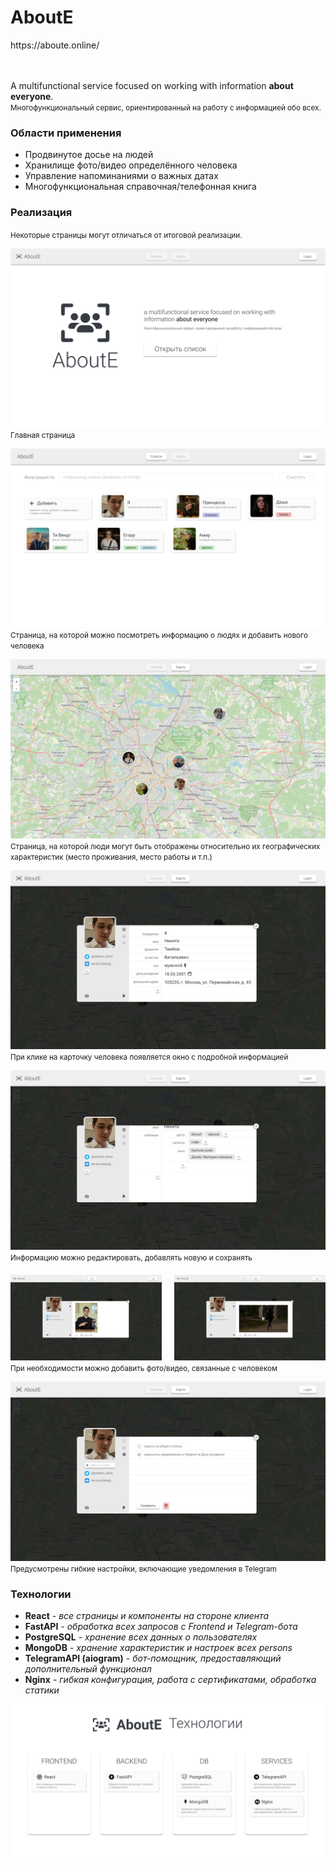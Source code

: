 <h1>AboutE</h1>
https://aboute.online/  

<br><br>
A multifunctional service focused on working with information **about everyone**.  
<small>Многофункциональный сервис, ориентированный на работу с информацией обо всех.</small>

### Области применения

- Продвинутое досье на людей
- Хранилище фото/видео определённого человека
- Управление напоминаниями о важных датах
- Многофункциональная справочная/телефонная книга

### Реализация
<small>Некоторые страницы могут отличаться от итоговой реализации.</small>

![Главная страница](./imgs/home_page.png)
<small>Главная страница</small>

![People List](./imgs/people_list_page.png)
<small>Страница, на которой можно посмотреть информацию о людях и добавить нового человека</small>

![People Map](./imgs/people_map_page.png)
<small>Страница, на которой люди могут быть отображены относительно их географических характеристик (место проживания, место работы и т.п.)</small>

![Person Info 1](./imgs/person_info_1.png)
<small>При клике на карточку человека появляется окно с подробной информацией</small>

![Person Info 2](./imgs/person_info_2.png)
<small>Информацию можно редактировать, добавлять новую и сохранять</small>

<div style="display: flex; column-gap: 20px; margin-top: 20px;">
    <div><img src="./imgs/person_info_3.png" width="100%" alt="Person Info 3"></div>
    <div><img src="./imgs/person_info_4.png" width="100%" alt="Person Info 4"></div>
</div>
<small>При необходимости можно добавить фото/видео, связанные с человеком</small>

![Person Info 5](./imgs/person_info_5.png)
<small>Предусмотрены гибкие настройки, включающие уведомления в Telegram</small>

### Технологии

- **React** - *все страницы и компоненты на стороне клиента*
- **FastAPI** - *обработка всех запросов с Frontend и Telegram-бота*
- **PostgreSQL** - *хранение всех данных о пользователях*
- **MongoDB** - *хранение характеристик и настроек всех persons*
- **TelegramAPI (aiogram)** - *бот-помощник, предоставляющий дополнительный функционал*
- **Nginx** - *гибкая конфигурация, работа с сертификатами, обработка статики*

![Технологии](./imgs/technologies.png)
